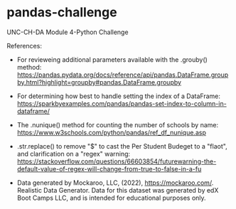 # pandas-challenge
UNC-CH-DA Module 4-Python Challenge




References:
* For revieweing additional parameters available with the .grouby() method: https://pandas.pydata.org/docs/reference/api/pandas.DataFrame.groupby.html?highlight=groupby#pandas.DataFrame.groupby

* For determining how best to handle setting the index of a DataFrame: https://sparkbyexamples.com/pandas/pandas-set-index-to-column-in-dataframe/

* The .nunique() method for counting the number of schools by name: https://www.w3schools.com/python/pandas/ref_df_nunique.asp 

* .str.replace() to remove "$" to cast the Per Student Budeget to a "flaot", and clarification on a "regex" warning: https://stackoverflow.com/questions/66603854/futurewarning-the-default-value-of-regex-will-change-from-true-to-false-in-a-fu

* Data generated by Mockaroo, LLC, (2022), https://mockaroo.com/. Realistic Data Generator. Data for this dataset was generated by edX Boot Camps LLC, and is intended for educational purposes only.